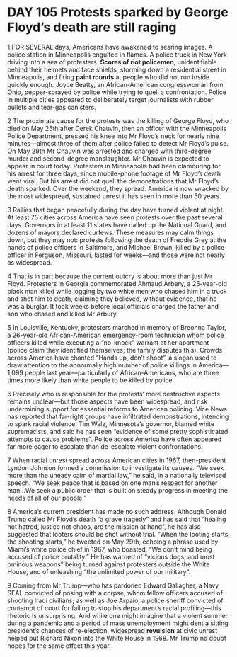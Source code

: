 # DAY 105 Protests sparked by George Floyd’s death are still raging
1 FOR SEVERAL days, Americans have awakened to searing images. A police station in Minneapolis engulfed in flames. A police truck in New York driving into a sea of protesters. **Scores of riot policemen**, unidentifiable behind their helmets and face shields, storming down a residential street in Minneapolis, and firing **paint rounds** at people who did not run inside quickly enough. Joyce Beatty, an African-American congresswoman from Ohio, pepper-sprayed by police while trying to quell a confrontation. Police in multiple cities appeared to deliberately target journalists with rubber bullets and tear-gas canisters.

2 The proximate cause for the protests was the killing of George Floyd, who died on May 25th after Derek Chauvin, then an officer with the Minneapolis Police Department, pressed his knee into Mr Floyd’s neck for nearly nine minutes—almost three of them after police failed to detect Mr Floyd’s pulse. On May 29th Mr Chauvin was arrested and charged with third-degree murder and second-degree manslaughter. Mr Chauvin is expected to appear in court today. Protesters in Minneapolis had been clamouring for his arrest for three days, since mobile-phone footage of Mr Floyd’s death went viral. But his arrest did not quell the demonstrations that Mr Floyd’s death sparked. Over the weekend, they spread. America is now wracked by the most widespread, sustained unrest it has seen in more than 50 years.

3 Rallies that began peacefully during the day have turned violent at night. At least 75 cities across America have seen protests over the past several days. Governors in at least 11 states have called up the National Guard, and dozens of mayors declared curfews. These measures may calm things down, but they may not: protests following the death of Freddie Grey at the hands of police officers in Baltimore, and Michael Brown, killed by a police officer in Ferguson, Missouri, lasted for weeks—and those were not nearly as widespread.

4 That is in part because the current outcry is about more than just Mr Floyd. Protesters in Georgia commemorated Ahmaud Arbery, a 25-year-old black man killed while jogging by two white men who chased him in a truck and shot him to death, claiming they believed, without evidence, that he was a burglar. It took weeks before local officials charged the father and son who chased and killed Mr Arbury.

5 In Louisville, Kentucky, protesters marched in memory of Breonna Taylor, a 26-year-old African-American emergency-room technician whom police officers killed while executing a “no-knock” warrant at her apartment (police claim they identified themselves; the family disputes this). Crowds across America have chanted “Hands up, don’t shoot”, a slogan used to draw attention to the abnormally high number of police killings in America—1,099 people last year—particularly of African-Americans, who are three times more likely than white people to be killed by police.

6 Precisely who is responsible for the protests’ more destructive aspects remains unclear—but those aspects have been widespread, and risk undermining support for essential reforms to American policing. Vice News has reported that far-right groups have infiltrated demonstrations, intending to spark racial violence. Tim Walz, Minnesota’s governor, blamed white supremacists, and said he has seen “evidence of some pretty sophisticated attempts to cause problems”. Police across America have often appeared far more eager to escalate than de-escalate violent confrontations.

7 When racial unrest spread across American cities in 1967, then-president Lyndon Johnson formed a commission to investigate its causes. “We seek more than the uneasy calm of martial law,” he said, in a nationally televised speech. “We seek peace that is based on one man’s respect for another man...We seek a public order that is built on steady progress in meeting the needs of all of our people.”

8 America’s current president has made no such address. Although Donald Trump called Mr Floyd’s death “a grave tragedy” and has said that “healing not hatred, justice not chaos, are the mission at hand”, he has also suggested that looters should be shot without trial. “When the looting starts, the shooting starts,” he tweeted on May 29th, echoing a phrase used by Miami’s white police chief in 1967, who boasted, “We don’t mind being accused of police brutality.” He has warned of “vicious dogs, and most ominous weapons” being turned against protesters outside the White House, and of unleashing “the unlimited power of our military”.

9 Coming from Mr Trump—who has pardoned Edward Gallagher, a Navy SEAL convicted of posing with a corpse, whom fellow officers accused of shooting Iraqi civilians; as well as Joe Arpaio, a police sheriff convicted of contempt of court for failing to stop his department’s racial profiling—this rhetoric is unsurprising. And while one might imagine that a violent summer during a pandemic and a period of mass unemployment might dent a sitting president’s chances of re-election, widespread **revulsion** at civic unrest helped put Richard Nixon into the White House in 1968. Mr Trump no doubt hopes for the same effect this year.

